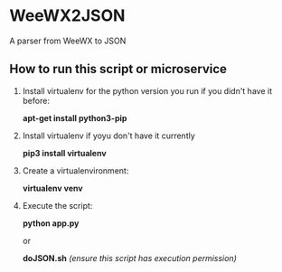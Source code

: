 # WeeWX2JSON
A parser from WeeWX to JSON


## How to run this script or microservice
1. Install virtualenv for the python version you run if you didn't have it before:

    __apt-get install python3-pip__

2. Install virtualenv if yoyu don't have it currently

    __pip3 install virtualenv__

3. Create a virtualenvironment:

    __virtualenv venv__
    
3. Execute the script:

    __python app.py__
	
    or
	
    __doJSON.sh__ _(ensure this script has execution permission)_
    
